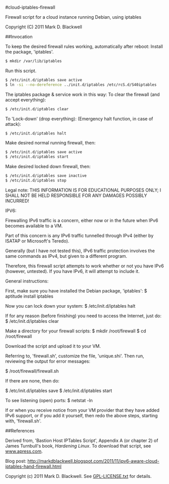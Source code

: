 #cloud-iptables-firewall

Firewall script for a cloud instance running Debian, using iptables

Copyright (C) 2011 Mark D. Blackwell

##Invocation

To keep the desired firewall rules working, automatically after reboot:
Install the package, 'iptables'.

```bash
$ mkdir /var/lib/iptables
```

Run this script.

```bash
$ /etc/init.d/iptables save active
$ ln -si --no-dereference ../init.d/iptables /etc/rcS.d/S40iptables
```

The iptables package & service work in this way:
To clear the firewall (and accept everything):

```bash
$ /etc/init.d/iptables clear
```

To 'Lock-down' (drop everything):
(Emergency halt function, in case of attack):

```bash
$ /etc/init.d/iptables halt
```

Make desired normal running firewall, then:

```bash
$ /etc/init.d/iptables save active
$ /etc/init.d/iptables start
```

Make desired locked down firewall, then:

```bash
$ /etc/init.d/iptables save inactive
$ /etc/init.d/iptables stop
```


Legal note: THIS INFORMATION IS FOR EDUCATIONAL PURPOSES ONLY; I SHALL NOT BE HELD RESPONSIBLE FOR ANY DAMAGES POSSIBLY INCURRED!

IPV6:

Firewalling IPv6 traffic is a concern, either now or in the future when IPv6 becomes available to a VM.

Part of this concern is any IPv6 traffic tunnelled through IPv4 (either by ISATAP or Microsoft's Teredo).

Generally (but I have not tested this), IPv6 traffic protection involves the same commands as IPv4, but given to a different program.

Therefore, this firewall script attempts to work whether or not you have IPv6 (however, untested). If you have IPv6, it will attempt to include it.

General instructions:

First, make sure you have installed the Debian package, 'iptables':
$ aptitude install iptables

Now you can lock down your system:
$ /etc/init.d/iptables halt

If for any reason (before finishing) you need to access the Internet, just do:
$ /etc/init.d/iptables clear

Make a directory for your firewall scripts:
$ mkdir /root/firewall
$ cd /root/firewall

Download the script and upload it to your VM.

Referring to, 'firewall.sh', customize the file, 'unique.shi'. Then run, reviewing the output for error messages:

$ /root/firewall/firewall.sh

If there are none, then do:

$ /etc/init.d/iptables save
$ /etc/init.d/iptables start

To see listening (open) ports:
$ netstat -ln

If or when you receive notice from your VM provider that they have added IPv6 support, or if you add it yourself, then redo the above steps, starting with, 'firewall.sh'.

##References

Derived from, 'Bastion Host IPTables Script', Appendix A (or chapter 2) of James Turnbull's book, _Hardening Linux_.
To download that script, see www.apress.com.

Blog post: http://markdblackwell.blogspot.com/2011/11/ipv6-aware-cloud-iptables-hand-firewall.html

Copyright (c) 2011 Mark D. Blackwell. See [GPL-LICENSE.txt](GPL-LICENSE.txt) for details.
